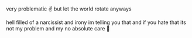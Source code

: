 very problematic ✌️
but let the world rotate anyways

hell filled of a narcissist and irony im telling you that and if you hate that its not my problem and my no absolute care 👅
